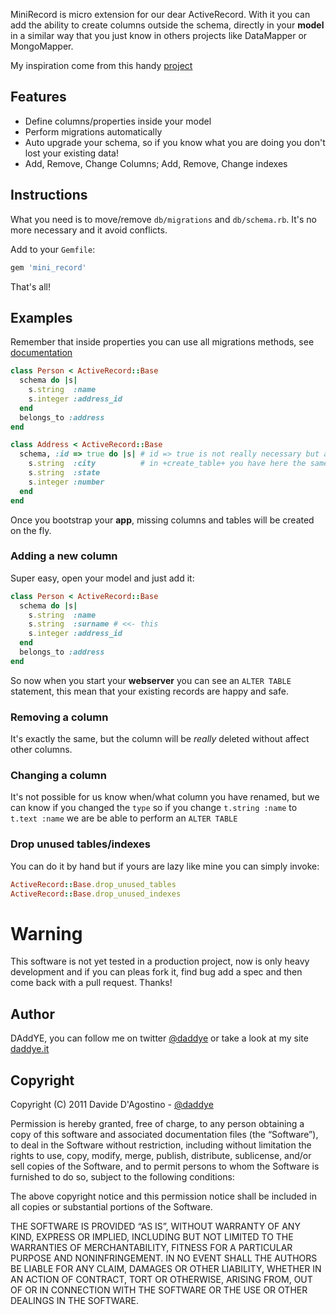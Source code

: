 MiniRecord is micro extension for our dear ActiveRecord.
With it you can add the ability to create columns outside the schema, directly
in your **model** in a similar way that you just know in others projects
like  DataMapper or  MongoMapper.

My inspiration come from this handy [project](https://github.com/pjhyett/auto_migrations)

## Features

* Define columns/properties inside your model
* Perform migrations automatically
* Auto upgrade your schema, so if you know what you are doing you don't lost your existing data!
* Add, Remove, Change Columns; Add, Remove, Change indexes

## Instructions

What you need is to move/remove `db/migrations` and `db/schema.rb`.
It's no more necessary and it avoid conflicts.

Add to your `Gemfile`:

``` rb
gem 'mini_record'
```

That's all!

## Examples

Remember that inside properties you can use all migrations methods,
see [documentation](http://api.rubyonrails.org/classes/ActiveRecord/Migration.html)

``` rb
class Person < ActiveRecord::Base
  schema do |s|
    s.string  :name
    s.integer :address_id
  end
  belongs_to :address
end

class Address < ActiveRecord::Base
  schema, :id => true do |s| # id => true is not really necessary but as
    s.string  :city          # in +create_table+ you have here the same options
    s.string  :state
    s.integer :number
  end
end
```

Once you bootstrap your **app**, missing columns and tables will be created on the fly.

### Adding a new column

Super easy, open your model and just add it:

``` rb
class Person < ActiveRecord::Base
  schema do |s|
    s.string  :name
    s.string  :surname # <<- this
    s.integer :address_id
  end
  belongs_to :address
end
```

So now when you start your **webserver** you can see an `ALTER TABLE` statement, this mean that your existing
records are happy and safe.

### Removing a column

It's exactly the same, but the column will be _really_ deleted without affect other columns.

### Changing a column

It's not possible for us know when/what column you have renamed, but we can know if you changed the `type` so
if you change `t.string :name` to `t.text :name` we are be able to perform an `ALTER TABLE`

### Drop unused tables/indexes

You can do it by hand but if yours are lazy like mine you can simply invoke:

``` rb
ActiveRecord::Base.drop_unused_tables
ActiveRecord::Base.drop_unused_indexes
```

# Warning

This software is not yet tested in a production project, now is only heavy development and if you can
pleas fork it, find bug add a spec and then come back with a pull request. Thanks!


## Author

DAddYE, you can follow me on twitter [@daddye](http://twitter.com/daddye) or take a look at my site [daddye.it](http://www.daddye.it)

## Copyright

Copyright (C) 2011 Davide D'Agostino - [@daddye](http://twitter.com/daddye)

Permission is hereby granted, free of charge, to any person obtaining a copy of this software and
associated documentation files (the “Software”), to deal in the Software without restriction, including without
limitation the rights to use, copy, modify, merge, publish, distribute, sublicense, and/or sell copies of the Software,
and to permit persons to whom the Software is furnished to do so, subject to the following conditions:

The above copyright notice and this permission notice shall be included in all copies or substantial portions of the Software.

THE SOFTWARE IS PROVIDED “AS IS”, WITHOUT WARRANTY OF ANY KIND, EXPRESS OR IMPLIED, INCLUDING BUT NOT LIMITED TO THE WARRANTIES
OF MERCHANTABILITY, FITNESS FOR A PARTICULAR PURPOSE AND NONINFRINGEMENT. IN NO EVENT SHALL THE AUTHORS BE LIABLE FOR ANY CLAIM,
DAMAGES OR OTHER LIABILITY, WHETHER IN AN ACTION OF CONTRACT, TORT OR OTHERWISE, ARISING FROM, OUT OF OR IN CONNECTION WITH THE
SOFTWARE OR THE USE OR OTHER DEALINGS IN THE SOFTWARE.
